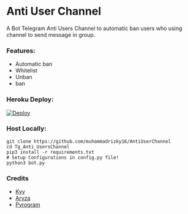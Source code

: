 # Anti User Channel
A Bot Telegram Anti Users Channel to automatic ban users who using channel to send message in group.

### Features:
- Automatic ban
- Whitelist
- Unban
- ban


### Heroku Deploy:
[![Deploy](https://www.herokucdn.com/deploy/button.svg)](https://heroku.com/deploy?template=https://github.com/muhammadrizky16/AntiUserChannel)

### Host Locally:
```shell
git clone https://github.com/muhammadrizky16/AntiUserChannel
cd Tg_Anti_UsersChannel
pip3 install -r requirements.txt
# Setup Configurations in config.py file!
python3 bot.py
```

### Credits
- [Kyy](https://github.com/muhammadrizky16)
- [Aryza](https://github.com/idzero23)
- [Pyrogram](https://github.com/pyrogram/pyrogram)
